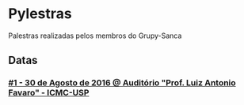 # Pylestras

Palestras realizadas pelos membros do Grupy-Sanca

## Datas

### [#1 - 30 de Agosto de 2016 @ Auditório "Prof. Luiz Antonio Favaro" - ICMC-USP](https://github.com/grupy-sanca/dojos/tree/master/pylestras_001.md)
